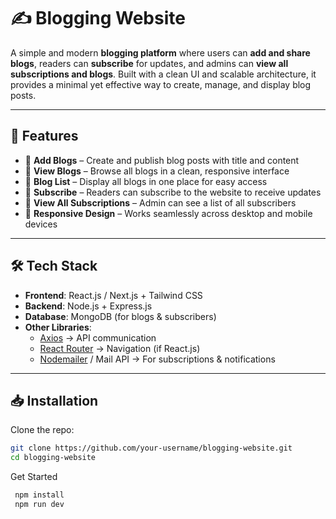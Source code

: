 # ✍️ Blogging Website  

A simple and modern **blogging platform** where users can **add and share blogs**, readers can **subscribe** for updates, and admins can **view all subscriptions and blogs**. Built with a clean UI and scalable architecture, it provides a minimal yet effective way to create, manage, and display blog posts.  

---

## 🚀 Features  
- 📝 **Add Blogs** – Create and publish blog posts with title and content  
- 📖 **View Blogs** – Browse all blogs in a clean, responsive interface  
- 📃 **Blog List** – Display all blogs in one place for easy access  
- 📩 **Subscribe** – Readers can subscribe to the website to receive updates  
- 👥 **View All Subscriptions** – Admin can see a list of all subscribers  
- 📱 **Responsive Design** – Works seamlessly across desktop and mobile devices  

---

## 🛠️ Tech Stack  
- **Frontend**: React.js / Next.js + Tailwind CSS  
- **Backend**: Node.js + Express.js  
- **Database**: MongoDB (for blogs & subscribers)  
- **Other Libraries**:  
  - [Axios](https://axios-http.com/) → API communication  
  - [React Router](https://reactrouter.com/) → Navigation (if React.js)  
  - [Nodemailer](https://nodemailer.com/) / Mail API → For subscriptions & notifications  

---

## 📥 Installation  

Clone the repo:  
```bash
git clone https://github.com/your-username/blogging-website.git
cd blogging-website
```

Get Started
```bash
 npm install
 npm run dev
